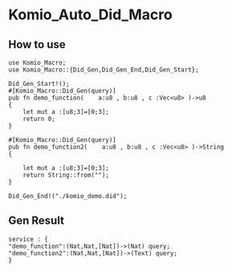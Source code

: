 # Komio_Auto_Did_Macro

## How to use

    use Komio_Macro;
    use Komio_Macro::{Did_Gen,Did_Gen_End,Did_Gen_Start};
    
    Did_Gen_Start!();
    #[Komio_Macro::Did_Gen(query)]
    pub fn demo_function(    a:u8 , b:u8 , c :Vec<u8> )->u8
    {
        let mut a :[u8;3]=[0;3];
        return 0;
    }

    #[Komio_Macro::Did_Gen(query)]
    pub fn demo_function2(    a:u8 , b:u8 , c :Vec<u8> )->String
    {

        let mut a :[u8;3]=[0;3];
        return String::from("");
    }

    Did_Gen_End!("./komio_demo.did");

## Gen Result

    service : {
    "demo_function":(Nat,Nat,[Nat])->(Nat) query;
    "demo_function2":(Nat,Nat,[Nat])->(Text) query;
    }
